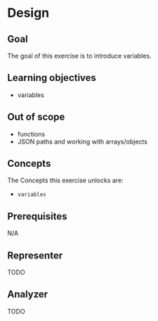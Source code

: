 # Design

## Goal

The goal of this exercise is to introduce variables.

## Learning objectives

- variables

## Out of scope

- functions
- JSON paths and working with arrays/objects

## Concepts

The Concepts this exercise unlocks are:

- `variables`

## Prerequisites

N/A

## Representer

TODO

## Analyzer

TODO
